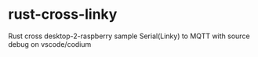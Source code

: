 # rust-cross-linky
Rust cross desktop-2-raspberry sample Serial(Linky) to MQTT with source debug on vscode/codium
